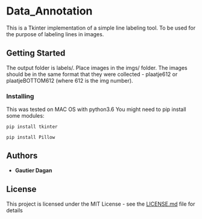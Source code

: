 # Data_Annotation

This is a Tkinter implementation of a simple line labeling tool. To be used for the purpose of labeling lines in images.
## Getting Started

The output folder is labels/. Place images in the imgs/ folder. The images should be in the same format that they were collected - plaatje612 or plaatjeBOTTOM612 (where 612 is the img number).


### Installing

This was tested on MAC OS with python3.6
You might need to pip install some modules:

```
pip install tkinter
```
```
pip install Pillow
```


## Authors

* **Gautier Dagan**


## License

This project is licensed under the MIT License - see the [LICENSE.md](LICENSE.md) file for details
